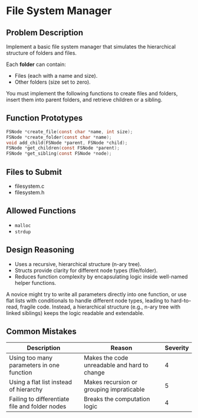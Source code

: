 # File System Manager

## Problem Description

Implement a basic file system manager that simulates the hierarchical structure of folders and files.

Each **folder** can contain:

- Files (each with a name and size).
- Other folders (size set to zero).

You must implement the following functions to create files and folders, insert them into parent folders, and retrieve children or a sibling.

## Function Prototypes

```c
FSNode *create_file(const char *name, int size);
FSNode *create_folder(const char *name);
void add_child(FSNode *parent, FSNode *child);
FSNode *get_children(const FSNode *parent);
FSNode *get_sibling(const FSNode *node);
```

## Files to Submit

- filesystem.c  
- filesystem.h  

## Allowed Functions

- `malloc`  
- `strdup`  

## Design Reasoning

- Uses a recursive, hierarchical structure (n-ary tree).
- Structs provide clarity for different node types (file/folder).
- Reduces function complexity by encapsulating logic inside well-named helper functions.

A novice might try to write all parameters directly into one function, or use flat lists with conditionals to handle different node types, leading to hard-to-read, fragile code.
Instead, a hierarchical structure (e.g., n-ary tree with linked siblings) keeps the logic readable and extendable.

## Common Mistakes

| Description | Reason | Severity |
|-------------|--------|----------|
| Using too many parameters in one function | Makes the code unreadable and hard to change | 4 |
| Using a flat list instead of hierarchy | Makes recursion or grouping impraticable | 5 |
| Failing to differentiate file and folder nodes | Breaks the computation logic | 4 |
